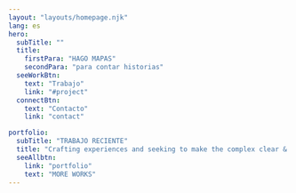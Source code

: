 ```yaml
---
layout: "layouts/homepage.njk"
lang: es
hero:
  subTitle: ""
  title:
    firstPara: "HAGO MAPAS"
    secondPara: "para contar historias"
  seeWorkBtn:
    text: "Trabajo"
    link: "#project"
  connectBtn:
    text: "Contacto"
    link: "contact"

portfolio:
  subTitle: "TRABAJO RECIENTE"
  title: "Crafting experiences and seeking to make the complex clear & beautiful."
  seeAllbtn:
    link: "portfolio"
    text: "MORE WORKS"
---
```

